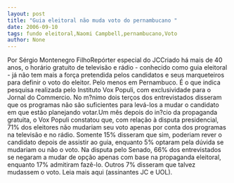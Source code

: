```yaml
---
layout: post
title: "Guia eleitoral não muda voto do pernambucano "
date: 2006-09-10
tags: fundo eleitoral,Naomi Campbell,pernambucano,Voto
author: None
---
```

Por Sérgio Montenegro FilhoRepórter especial do JCCriado há mais de 40 anos, o horário gratuito de televisão e rádio - conhecido como guia eleitoral - já não tem mais a força pretendida pelos candidatos e seus marqueteiros para definir o voto do eleitor. Pelo menos em Pernambuco. É o que indica pesquisa realizada pelo Instituto Vox Populi, com exclusividade para o Jornal do Commercio. No m?nimo dois terços dos entrevistados disseram que os programas não são suficientes para levá-los a mudar o candidato em que estão planejando votar.Um mês depois do in?cio da propaganda gratuita, o Vox Populi constatou que, com relação à disputa presidencial, 71% dos eleitores não mudariam seu voto apenas por conta dos programas na televisão e no rádio. Somente 15% disseram que sim, poderiam rever o candidato depois de assistir ao guia, enquanto 5% optaram pela dúvida se mudariam ou não o voto. Na disputa pelo Senado, 66% dos entrevistados se negaram a mudar de opção apenas com base na propaganda eleitoral, enquanto 17% admitiram fazê-lo. Outros 7% disseram que talvez mudassem o voto.
Leia mais aqui (assinantes JC e UOL). 